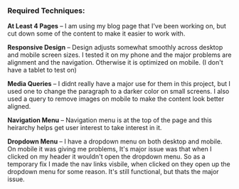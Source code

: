 ### Required Techniques:

**At Least 4 Pages** – I am using my blog page that I've been working on, but cut down some of the content to make it easier to work with.

**Responsive Design** – Design adjusts somewhat smoothly across desktop and mobile screen sizes. I tested it on my phone and the major problems are alignment and the navigation. Otherwise it is optimized on mobile. (I don't have a tablet to test on)

**Media Queries** – I didnt really have a major use for them in this project, but I used one to change the paragraph to a darker color on small screens. I also used a query to remove images on mobile to make the content look better aligned.

**Navigation Menu** – Navigation menu is at the top of the page and this heirarchy helps get user interest to take interest in it. 

**Dropdown Menu** – I have a dropdown menu on both desktop and mobile. On mobile it was giving me problems, It's major issue was that when I clicked on my header it wouldn't open the dropdown menu. So as a temporary fix I made the nav links visbile, when clicked on they open up the dropdown menu for some reason. It's still functional, but thats the major issue.

